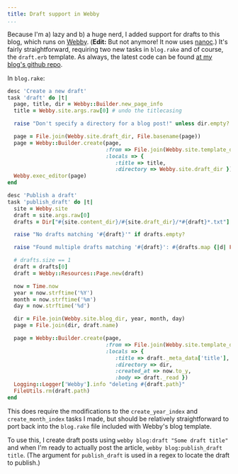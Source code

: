 ```yaml
---
title: Draft support in Webby
...
```


Because I'm a) lazy and b) a huge nerd, I added support for drafts to this blog, which runs on [Webby](http://webby.rubyforge.org/). (**Edit:** But not anymore! It now uses [nanoc](http://nanoc.stoneship.org/).) It's fairly straightforward, requiring two new tasks in `blog.rake` and of course, the `draft.erb` template. As always, the latest code can be found [at my blog's github repo](http://github.com/kejadlen/the_alpha_newswire/tree/master).

In `blog.rake`:

```ruby
desc 'Create a new draft'
task 'draft' do |t|
  page, title, dir = Webby::Builder.new_page_info
  title = Webby.site.args.raw[0] # undo the titlecasing

  raise "Don't specify a directory for a blog post!" unless dir.empty?

  page = File.join(Webby.site.draft_dir, File.basename(page))
  page = Webby::Builder.create(page,
                               :from => File.join(Webby.site.template_dir, 'blog', 'draft.erb'),
                               :locals => {
                                  :title => title,
                                  :directory => Webby.site.draft_dir })
  Webby.exec_editor(page)
end

desc 'Publish a draft'
task 'publish_draft' do |t|
  site = Webby.site
  draft = site.args.raw[0]
  drafts = Dir["#{site.content_dir}/#{site.draft_dir}/*#{draft}*.txt"]

  raise "No drafts matching '#{draft}'" if drafts.empty?

  raise "Found multiple drafts matching '#{draft}': #{drafts.map {|d| File.basename(d) }.join(', ')}" if drafts.size > 1

  # drafts.size == 1
  draft = drafts[0]
  draft = Webby::Resources::Page.new(draft)

  now = Time.now
  year = now.strftime('%Y')
  month = now.strftime('%m')
  day = now.strftime('%d')

  dir = File.join(Webby.site.blog_dir, year, month, day)
  page = File.join(dir, draft.name)

  page = Webby::Builder.create(page,
                               :from => File.join(Webby.site.template_dir, 'blog', 'post.erb'),
                               :locals => {
                                  :title => draft._meta_data['title'],
                                  :directory => dir,
                                  :created_at => now.to_y,
                                  :body => draft._read })
  Logging::Logger['Webby'].info "deleting #{draft.path}"
  FileUtils.rm(draft.path)
end
```

This does require the modifications to the `create_year_index` and `create_month_index` tasks I made, but should be relatively straightforward to port back into the `blog.rake` file included with Webby's blog template.

To use this, I create draft posts using `webby blog:draft "Some draft title"` and when I'm ready to actually post the article, `webby blog:publish_draft title`. (The argument for `publish_draft` is used in a regex to locate the draft to publish.)
